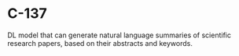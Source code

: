 # C-137
DL model that can generate natural language summaries of scientific research papers, based on their abstracts and keywords.
